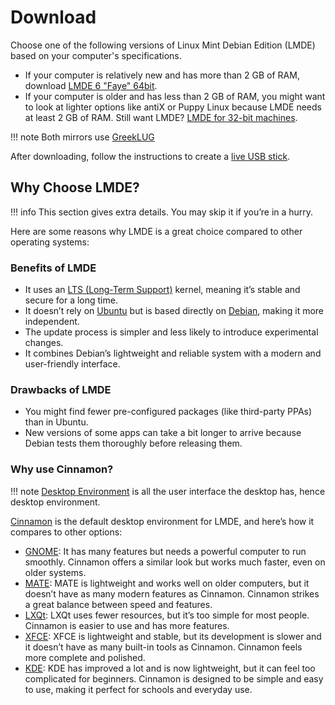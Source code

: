 # Download

Choose one of the following versions of Linux Mint Debian Edition (LMDE) based on your computer's specifications.

- If your computer is relatively new and has more than 2 GB of RAM, download [LMDE 6 "Faye" 64bit](https://repo.greeklug.gr/data/pub/linux/mint/iso/debian/lmde-6-cinnamon-64bit.iso).
- If your computer is older and has less than 2 GB of RAM, you might want to look at lighter options like antiX or Puppy Linux because LMDE needs at least 2 GB of RAM.
Still want LMDE? [LMDE for 32-bit machines](https://repo.greeklug.gr/data/pub/linux/mint/iso/debian/lmde-6-cinnamon-32bit.iso).

!!! note
    Both mirrors use [GreekLUG](https://www.greeklug.gr/en/)

After downloading, follow the instructions to create a [live USB stick](liveusb.md).

## Why Choose LMDE?

!!! info
    This section gives extra details. You may skip it if you’re in a hurry.

Here are some reasons why LMDE is a great choice compared to other operating systems:

### Benefits of LMDE

- It uses an [LTS (Long-Term Support)](https://en.wikipedia.org/wiki/Long-term_support) kernel, meaning it’s stable and secure for a long time.
- It doesn’t rely on [Ubuntu](https://en.wikipedia.org/wiki/Ubuntu) but is based directly on [Debian](https://en.wikipedia.org/wiki/Debian), making it more independent.
- The update process is simpler and less likely to introduce experimental changes.
- It combines Debian’s lightweight and reliable system with a modern and user-friendly interface.

### Drawbacks of LMDE

- You might find fewer pre-configured packages (like third-party PPAs) than in Ubuntu.
- New versions of some apps can take a bit longer to arrive because Debian tests them thoroughly before releasing them.

### Why use Cinnamon?
!!! note
    [Desktop Environment](https://en.wikipedia.org/wiki/Desktop_environment) is all the user interface the desktop has, hence desktop environment.

[Cinnamon](https://en.wikipedia.org/wiki/Cinnamon_(desktop_environment)) is the default desktop environment for LMDE, and here’s how it compares to other options:

- [GNOME](https://en.wikipedia.org/wiki/GNOME): It has many features but needs a powerful computer to run smoothly. Cinnamon offers a similar look but works much faster, even on older systems.
- [MATE](https://en.wikipedia.org/wiki/MATE_(desktop_environment)): MATE is lightweight and works well on older computers, but it doesn’t have as many modern features as Cinnamon. Cinnamon strikes a great balance between speed and features.
- [LXQt](https://en.wikipedia.org/wiki/LXQt): LXQt uses fewer resources, but it’s too simple for most people. Cinnamon is easier to use and has more features.
- [XFCE](https://en.wikipedia.org/wiki/Xfce): XFCE is lightweight and stable, but its development is slower and it doesn’t have as many built-in tools as Cinnamon. Cinnamon feels more complete and polished.
- [KDE](https://en.wikipedia.org/wiki/KDE): KDE has improved a lot and is now lightweight, but it can feel too complicated for beginners. Cinnamon is designed to be simple and easy to use, making it perfect for schools and everyday use.